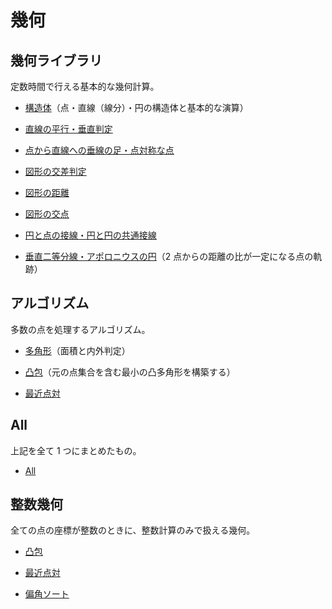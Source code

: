 # 幾何

## 幾何ライブラリ

定数時間で行える基本的な幾何計算。

- [構造体](Structure.hpp)（点・直線（線分）・円の構造体と基本的な演算）

- [直線の平行・垂直判定](Parallel_Orthogonal.hpp)

- [点から直線への垂線の足・点対称な点](Projection_Reflection.hpp)

- [図形の交差判定](Intersect.hpp)

- [図形の距離](Distance.hpp)

- [図形の交点](Crosspoint.hpp)

- [円と点の接線・円と円の共通接線](Tangent.hpp)

- [垂直二等分線・アポロニウスの円](Apollonius.hpp)（2 点からの距離の比が一定になる点の軌跡）

## アルゴリズム

多数の点を処理するアルゴリズム。

- [多角形](Polygon.hpp)（面積と内外判定）

- [凸包](Convex_Hull.hpp)（元の点集合を含む最小の凸多角形を構築する）

- [最近点対](Closest_Pair.hpp)

## All

上記を全て 1 つにまとめたもの。

- [All](All.hpp)

## 整数幾何

全ての点の座標が整数のときに、整数計算のみで扱える幾何。

- [凸包](Convex_Hull_Integer.hpp)

- [最近点対](Closest_Pair_Integer.hpp)

- [偏角ソート](Sort_Arg.hpp)
